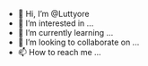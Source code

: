 - 👋 Hi, I’m @Luttyore
- 👀 I’m interested in ...
- 🌱 I’m currently learning ...
- 💞️ I’m looking to collaborate on ...
- 📫 How to reach me ...

<!---
Luttyore/Luttyore is a ✨ special ✨ repository because its `README.md` (this file) appears on your GitHub profile.
You can click the Preview link to take a look at your changes.
--->
